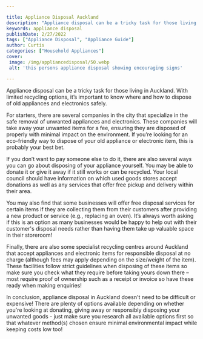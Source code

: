 ```yaml
---

title: Appliance Disposal Auckland
description: "Appliance disposal can be a tricky task for those living in Auckland. With limited recycling options, it’s important to know where...read now to learn more"
keywords: appliance disposal
publishDate: 2/27/2022
tags: ["Appliance Disposal", "Appliance Guide"]
author: Curtis
categories: ["Household Appliances"]
cover: 
 image: /img/appliancedisposal/50.webp
 alt: 'this persons appliance disposal showing encouraging signs'

---
```


Appliance disposal can be a tricky task for those living in Auckland. With limited recycling options, it’s important to know where and how to dispose of old appliances and electronics safely.

For starters, there are several companies in the city that specialize in the safe removal of unwanted appliances and electronics. These companies will take away your unwanted items for a fee, ensuring they are disposed of properly with minimal impact on the environment. If you’re looking for an eco-friendly way to dispose of your old appliance or electronic item, this is probably your best bet. 

If you don’t want to pay someone else to do it, there are also several ways you can go about disposing of your appliance yourself. You may be able to donate it or give it away if it still works or can be recycled. Your local council should have information on which used goods stores accept donations as well as any services that offer free pickup and delivery within their area. 

You may also find that some businesses will offer free disposal services for certain items if they are collecting them from their customers after providing a new product or service (e.g., replacing an oven). It’s always worth asking if this is an option as many businesses would be happy to help out with their customer's disposal needs rather than having them take up valuable space in their storeroom! 

Finally, there are also some specialist recycling centres around Auckland that accept appliances and electronic items for responsible disposal at no charge (although fees may apply depending on the size/weight of the item). These facilities follow strict guidelines when disposing of these items so make sure you check what they require before taking yours down there – most require proof of ownership such as a receipt or invoice so have these ready when making enquiries! 

In conclusion, appliance disposal in Auckland doesn't need to be difficult or expensive! There are plenty of options available depending on whether you're looking at donating, giving away or responsibly disposing your unwanted goods - just make sure you research all available options first so that whatever method(s) chosen ensure minimal environmental impact while keeping costs low too!

